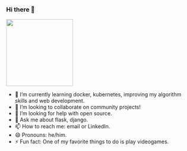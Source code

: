### Hi there 👋

<img height="180em" src="https://github-readme-stats.vercel.app/api?username=JoseRivera12&show_icons=true&hide_border=true&&count_private=true&include_all_commits=true" />

- 🌱 I’m currently learning docker, kubernetes, improving my algorithm skills and web development.
- 👯 I’m looking to collaborate on community projects!
- 🤔 I’m looking for help with open source.
- 💬 Ask me about flask, django.
- 📫 How to reach me: email or LinkedIn.
- 😄 Pronouns: he/him.
- ⚡ Fun fact: One of my favorite things to do is play videogames.

